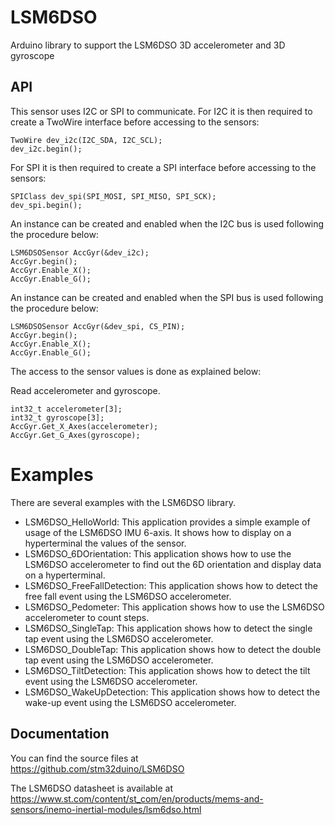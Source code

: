 # LSM6DSO
Arduino library to support the LSM6DSO 3D accelerometer and 3D gyroscope

## API

This sensor uses I2C or SPI to communicate.
For I2C it is then required to create a TwoWire interface before accessing to the sensors:  

    TwoWire dev_i2c(I2C_SDA, I2C_SCL);  
    dev_i2c.begin();

For SPI it is then required to create a SPI interface before accessing to the sensors:  

    SPIClass dev_spi(SPI_MOSI, SPI_MISO, SPI_SCK);  
    dev_spi.begin();

An instance can be created and enabled when the I2C bus is used following the procedure below:  

    LSM6DSOSensor AccGyr(&dev_i2c);
    AccGyr.begin();
    AccGyr.Enable_X();  
    AccGyr.Enable_G();

An instance can be created and enabled when the SPI bus is used following the procedure below:  

    LSM6DSOSensor AccGyr(&dev_spi, CS_PIN);
    AccGyr.begin();	
    AccGyr.Enable_X();  
    AccGyr.Enable_G();

The access to the sensor values is done as explained below:  

  Read accelerometer and gyroscope.

    int32_t accelerometer[3];
    int32_t gyroscope[3];
    AccGyr.Get_X_Axes(accelerometer);  
    AccGyr.Get_G_Axes(gyroscope);

# Examples

There are several examples with the LSM6DSO library.
* LSM6DSO_HelloWorld: This application provides a simple example of usage of the LSM6DSO 
IMU 6-axis. It shows how to display on a hyperterminal the values of the sensor.
* LSM6DSO_6DOrientation: This application shows how to use the LSM6DSO accelerometer 
to find out the 6D orientation and display data on a hyperterminal.
* LSM6DSO_FreeFallDetection: This application shows how to detect the free fall event using the 
LSM6DSO accelerometer.
* LSM6DSO_Pedometer: This application shows how to use the LSM6DSO accelerometer 
to count steps.
* LSM6DSO_SingleTap: This application shows how to detect the single tap event using the 
LSM6DSO accelerometer.
* LSM6DSO_DoubleTap: This application shows how to detect the double tap event using the 
LSM6DSO accelerometer.
* LSM6DSO_TiltDetection: This application shows how to detect the tilt event using the 
LSM6DSO accelerometer.
* LSM6DSO_WakeUpDetection: This application shows how to detect the wake-up event using the 
LSM6DSO accelerometer.

## Documentation

You can find the source files at  
https://github.com/stm32duino/LSM6DSO

The LSM6DSO datasheet is available at  
https://www.st.com/content/st_com/en/products/mems-and-sensors/inemo-inertial-modules/lsm6dso.html
